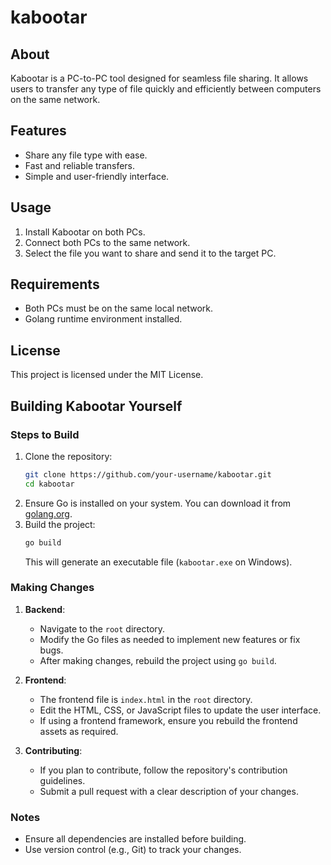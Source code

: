 # kabootar

## About

Kabootar is a PC-to-PC tool designed for seamless file sharing. It allows users to transfer any type of file quickly and efficiently between computers on the same network.

## Features

- Share any file type with ease.
- Fast and reliable transfers.
- Simple and user-friendly interface.

## Usage

1. Install Kabootar on both PCs.
2. Connect both PCs to the same network.
3. Select the file you want to share and send it to the target PC.

## Requirements

- Both PCs must be on the same local network.
- Golang runtime environment installed.

## License

This project is licensed under the MIT License.

## Building Kabootar Yourself

### Steps to Build

1. Clone the repository:
   ```bash
   git clone https://github.com/your-username/kabootar.git
   cd kabootar
   ```
2. Ensure Go is installed on your system. You can download it from [golang.org](https://golang.org/).
3. Build the project:
   ```bash
   go build
   ```
   This will generate an executable file (`kabootar.exe` on Windows).

### Making Changes

1. **Backend**:

   - Navigate to the `root` directory.
   - Modify the Go files as needed to implement new features or fix bugs.
   - After making changes, rebuild the project using `go build`.

2. **Frontend**:

   - The frontend file is `index.html` in the `root` directory.
   - Edit the HTML, CSS, or JavaScript files to update the user interface.
   - If using a frontend framework, ensure you rebuild the frontend assets as required.

3. **Contributing**:
   - If you plan to contribute, follow the repository's contribution guidelines.
   - Submit a pull request with a clear description of your changes.

### Notes

- Ensure all dependencies are installed before building.
- Use version control (e.g., Git) to track your changes.
